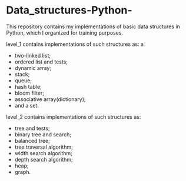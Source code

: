 # Data_structures-Python-
This repository contains my implementations of basic data structures in Python, which I organized for training purposes. 

level_1 contains implementations of such structures as: a 
- two-linked list; 
- ordered list and tests; 
- dynamic array;
- stack; 
- queue; 
- hash table; 
- bloom filter; 
- associative array(dictionary); 
- and a set. 

level_2 contains implementations of such structures as: 
- tree and tests; 
- binary tree and search; 
- balanced tree; 
- tree traversal algorithm; 
- width search algorithm; 
- depth search algorithm; 
- heap; 
- graph.
